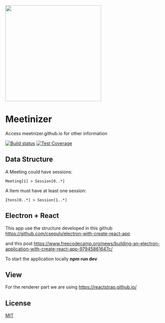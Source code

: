 <img src="https://github.com/meetnizer/design/blob/master/logomarca.png" width=300>

# Meetinizer

Access meetnizer.github.io for other information

[![Build status][build-image]][build-image]
[![Test Coverage][coveralls-image]][coveralls-url]
<!--
[![NPM Version][npm-image]][npm-url]
[![NPM Downloads][downloads-image]][downloads-url]
[![Linux Build][travis-image]][travis-url]
[![Windows Build][appveyor-image]][appveyor-url]
-->

## Data Structure

A Meeting could have sessions:

`Meeting[1] > Session[0..*]`

A Item must have at least one session:

`Itens[0..*] > Session[1..*]`

## Electron + React

This app use the structure developed in this github <https://github.com/csepulv/electron-with-create-react-app>

and this post <https://www.freecodecamp.org/news/building-an-electron-application-with-create-react-app-97945861647c/>

To start the application locally **npm run dev**

## View

For the renderer part we are using https://reactstrap.github.io/

## License

[MIT](LICENSE)

[build-image]: https://travis-ci.org/meetnizer/meetnizer.svg?branch=master
[coveralls-image]: https://coveralls.io/repos/github/meetnizer/meetnizer/badge.svg?branch=master
[coveralls-url]: https://coveralls.io/github/meetnizer/meetnizer?branch=master